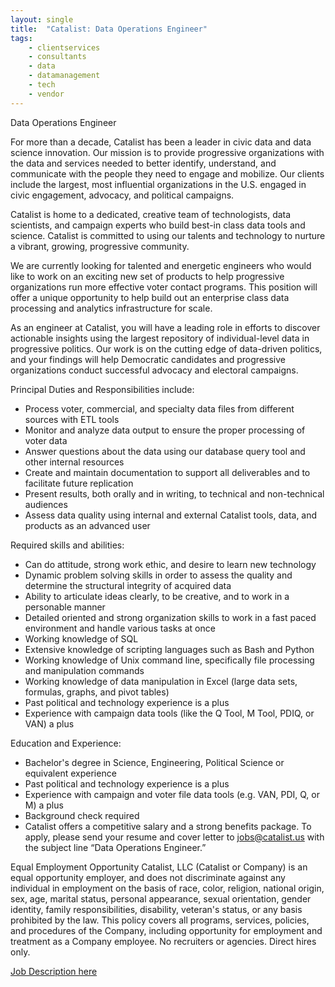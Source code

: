 ```yaml
---
layout: single
title:  "Catalist: Data Operations Engineer"
tags: 
    - clientservices
    - consultants
    - data
    - datamanagement
    - tech
    - vendor
---
```


Data Operations Engineer

For more than a decade, Catalist has been a leader in civic data and data science innovation. Our mission is to provide progressive organizations with the data and services needed to better identify, understand, and communicate with the people they need to engage and mobilize. Our clients include the largest, most influential organizations in the U.S. engaged in civic engagement, advocacy, and political campaigns.

Catalist is home to a dedicated, creative team of technologists, data scientists, and campaign experts who build best-in class data tools and science. Catalist is committed to using our talents and technology to nurture a vibrant, growing, progressive community. 

We are currently looking for talented and energetic engineers who would like to work on an exciting new set of products to help progressive organizations run more effective voter contact programs. This position will offer a unique opportunity to help build out an enterprise class data processing and analytics infrastructure for scale.

As an engineer at Catalist, you will have a leading role in efforts to discover actionable insights using the largest repository of individual-level data in progressive politics. Our work is on the cutting edge of data-driven politics, and your findings will help Democratic candidates and progressive organizations conduct successful advocacy and electoral campaigns. 

Principal Duties and Responsibilities include:
* Process voter, commercial, and specialty data files from different sources with ETL tools
* Monitor and analyze data output to ensure the proper processing of voter data
* Answer questions about the data using our database query tool and other internal resources
* Create and maintain documentation to support all deliverables and to facilitate future replication
* Present results, both orally and in writing, to technical and non-technical audiences
* Assess data quality using internal and external Catalist tools, data, and products as an advanced user

Required skills and abilities:
* Can do attitude, strong work ethic, and desire to learn new technology
* Dynamic problem solving skills in order to assess the quality and determine the structural integrity of acquired data
* Ability to articulate ideas clearly, to be creative, and to work in a personable manner
* Detailed oriented and strong organization skills to work in a fast paced environment and handle various tasks at once
* Working knowledge of SQL
* Extensive knowledge of scripting languages such as Bash and Python
* Working knowledge of Unix command line, specifically file processing and manipulation commands
* Working knowledge of data manipulation in Excel (large data sets, formulas, graphs, and pivot tables)
* Past political and technology experience is a plus
* Experience with campaign data tools (like the Q Tool, M Tool, PDIQ, or VAN) a plus

Education and Experience:
* Bachelor's degree in Science, Engineering, Political Science or equivalent experience
* Past political and technology experience is a plus
* Experience with campaign and voter file data tools (e.g. VAN, PDI, Q, or M) a plus
* Background check required
* Catalist offers a competitive salary and a strong benefits package. To apply, please send your resume and cover letter to jobs@catalist.us  with the subject line “Data Operations Engineer.” 

Equal Employment Opportunity
Catalist, LLC (Catalist or Company) is an equal opportunity employer, and does not discriminate against any individual in employment on the basis of race, color, religion, national origin, sex, age, marital status, personal appearance, sexual orientation, gender identity, family responsibilities, disability, veteran's status, or any basis prohibited by the law. This policy covers all programs, services, policies, and procedures of the Company, including opportunity for employment and treatment as a Company employee. 
No recruiters or agencies. Direct hires only.

[Job Description here](https://www.catalist.us/about/careers/data-operations-engineer/)
